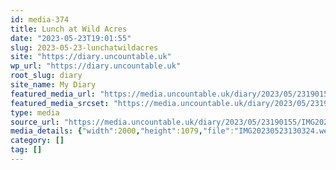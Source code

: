 ```yaml
---
id: media-374
title: Lunch at Wild Acres
date: "2023-05-23T19:01:55"
slug: 2023-05-23-lunchatwildacres
site: "https://diary.uncountable.uk"
wp_url: "https://diary.uncountable.uk"
root_slug: diary
site_name: My Diary
featured_media_url: "https://media.uncountable.uk/diary/2023/05/23190155/IMG20230523130324.webp"
featured_media_srcset: "https://media.uncountable.uk/diary/2023/05/23190155/IMG20230523130324-300x162.webp 300w, https://media.uncountable.uk/diary/2023/05/23190155/IMG20230523130324-1024x552.webp 1024w, https://media.uncountable.uk/diary/2023/05/23190155/IMG20230523130324-150x150.webp 150w, https://media.uncountable.uk/diary/2023/05/23190155/IMG20230523130324-640x345.webp 640w, https://media.uncountable.uk/diary/2023/05/23190155/IMG20230523130324.webp 2000w"
type: media
source_url: "https://media.uncountable.uk/diary/2023/05/23190155/IMG20230523130324.webp"
media_details: {"width":2000,"height":1079,"file":"IMG20230523130324.webp","filesize":197814,"sizes":{"medium":{"file":"IMG20230523130324-300x162.webp","width":300,"height":162,"filesize":17804,"mime_type":"image/webp","source_url":"https://media.uncountable.uk/diary/2023/05/23190155/IMG20230523130324-300x162.webp"},"large":{"file":"IMG20230523130324-1024x552.webp","width":1024,"height":552,"filesize":132334,"mime_type":"image/webp","source_url":"https://media.uncountable.uk/diary/2023/05/23190155/IMG20230523130324-1024x552.webp"},"thumbnail":{"file":"IMG20230523130324-150x150.webp","width":150,"height":150,"filesize":8956,"mime_type":"image/webp","source_url":"https://media.uncountable.uk/diary/2023/05/23190155/IMG20230523130324-150x150.webp"},"mobwidth":{"file":"IMG20230523130324-640x345.webp","width":640,"height":345,"filesize":63052,"mime_type":"image/webp","source_url":"https://media.uncountable.uk/diary/2023/05/23190155/IMG20230523130324-640x345.webp"},"full":{"file":"IMG20230523130324.webp","width":2000,"height":1079,"mime_type":"image/webp","source_url":"https://media.uncountable.uk/diary/2023/05/23190155/IMG20230523130324.webp"}},"image_meta":{"aperture":"0","credit":"","camera":"","caption":"","created_timestamp":"0","copyright":"","focal_length":"0","iso":"0","shutter_speed":"0","title":"","orientation":"0","keywords":[]}}
category: []
tag: []
---
```


